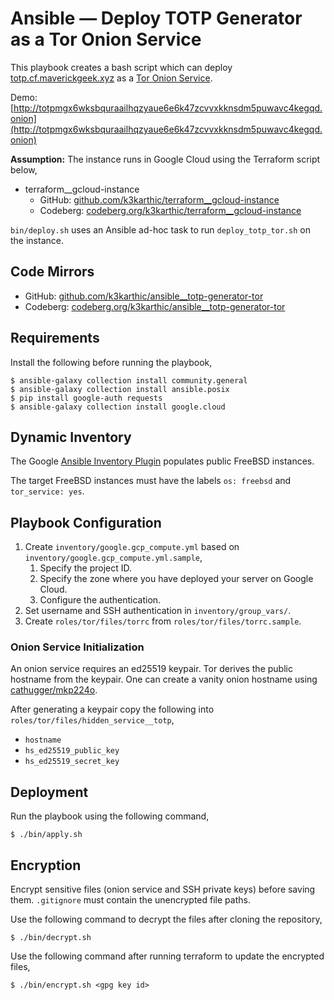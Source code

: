 # Ansible — Deploy TOTP Generator as a Tor Onion Service

This playbook creates a bash script which can deploy [totp.cf.maverickgeek.xyz](https://totp.cf.maverickgeek.xyz) as a [Tor Onion Service](https://community.torproject.org/onion-services/).

Demo: [http://totpmgx6wksbquraailhqzyaue6e6k47zcvvxkknsdm5puwavc4kegqd.onion](http://totpmgx6wksbquraailhqzyaue6e6k47zcvvxkknsdm5puwavc4kegqd.onion)

**Assumption:** The instance runs in Google Cloud using the Terraform script below,
* terraform__gcloud-instance
    * GitHub: [github.com/k3karthic/terraform__gcloud-instance](https://github.com/k3karthic/terraform__gcloud-instance)
    * Codeberg: [codeberg.org/k3karthic/terraform__gcloud-instance](https://codeberg.org/k3karthic/terraform__gcloud-instance)

`bin/deploy.sh` uses an Ansible ad-hoc task to run `deploy_totp_tor.sh` on the instance.

## Code Mirrors

* GitHub: [github.com/k3karthic/ansible__totp-generator-tor](https://github.com/k3karthic/ansible__totp-generator-tor)
* Codeberg: [codeberg.org/k3karthic/ansible__totp-generator-tor](https://codeberg.org/k3karthic/ansible__totp-generator-tor) 

## Requirements

Install the following before running the playbook,
```
$ ansible-galaxy collection install community.general
$ ansible-galaxy collection install ansible.posix
$ pip install google-auth requests
$ ansible-galaxy collection install google.cloud
```

## Dynamic Inventory

The Google [Ansible Inventory Plugin](https://docs.ansible.com/ansible/latest/collections/google/cloud/gcp_compute_inventory.html) populates public FreeBSD instances.

The target FreeBSD instances must have the labels `os: freebsd` and `tor_service: yes`.

## Playbook Configuration

1. Create `inventory/google.gcp_compute.yml` based on `inventory/google.gcp_compute.yml.sample`,
    1. Specify the project ID.
    1. Specify the zone where you have deployed your server on Google Cloud.
    1. Configure the authentication.
1. Set username and SSH authentication in `inventory/group_vars/`.
1. Create `roles/tor/files/torrc` from `roles/tor/files/torrc.sample`.

### Onion Service Initialization

An onion service requires an ed25519 keypair. Tor derives the public hostname from the keypair. One can create a vanity onion hostname using [cathugger/mkp224o](https://github.com/cathugger/mkp224o).

After generating a keypair copy the following into `roles/tor/files/hidden_service__totp`,
* `hostname`
* `hs_ed25519_public_key`
* `hs_ed25519_secret_key`

## Deployment

Run the playbook using the following command,
```
$ ./bin/apply.sh
```

## Encryption

Encrypt sensitive files (onion service and SSH private keys) before saving them. `.gitignore` must contain the unencrypted file paths.

Use the following command to decrypt the files after cloning the repository,

```
$ ./bin/decrypt.sh
```

Use the following command after running terraform to update the encrypted files,

```
$ ./bin/encrypt.sh <gpg key id>
```
